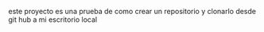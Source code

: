 este proyecto es una prueba de como crear un repositorio y clonarlo desde git hub a mi escritorio local
